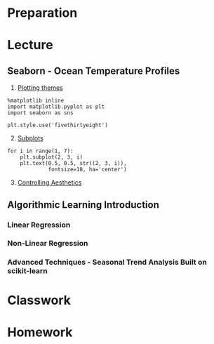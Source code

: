 # Preparation

# Lecture
## Seaborn - Ocean Temperature Profiles

1. [Plotting themes](https://python-graph-gallery.com/104-seaborn-themes/)
```
%matplotlib inline
import matplotlib.pyplot as plt
import seaborn as sns

plt.style.use('fivethirtyeight')
```

2. [Subplots](https://jakevdp.github.io/PythonDataScienceHandbook/04.08-multiple-subplots.html)
```
for i in range(1, 7):
    plt.subplot(2, 3, i)
    plt.text(0.5, 0.5, str((2, 3, i)),
             fontsize=18, ha='center')
```

3. [Controlling Aesthetics](https://seaborn.pydata.org/tutorial/aesthetics.html)



## Algorithmic Learning Introduction

### Linear Regression

### Non-Linear Regression

### Advanced Techniques - Seasonal Trend Analysis Built on scikit-learn

# Classwork

# Homework

